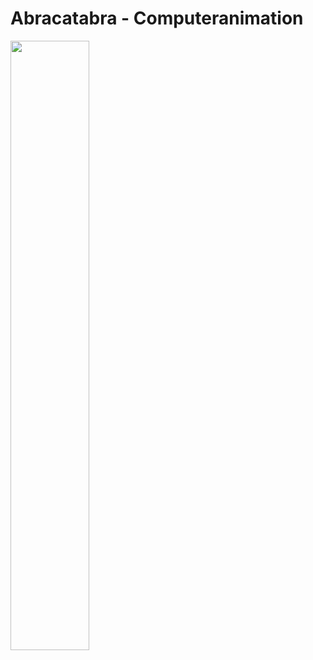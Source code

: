 # Abracatabra - Computeranimation

[<img src="![Uploading 0770.png…]()
" width="50%">](https://youtu.be/1AwA8jMfLDY "Abracatabra")  
